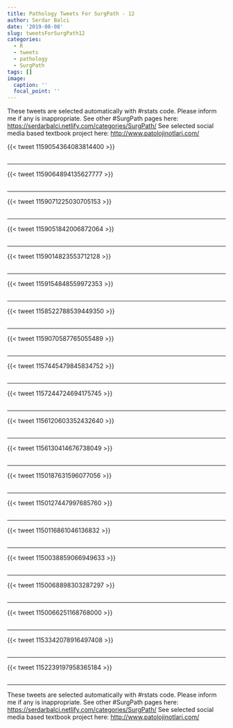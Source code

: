 ```yaml
---
title: Pathology Tweets For SurgPath - 12
author: Serdar Balci
date: '2019-08-08'
slug: tweetsForSurgPath12
categories:
  - R
  - tweets
  - pathology
  - SurgPath
tags: []
image:
  caption: ''
  focal_point: ''
---
```



These tweets are selected automatically with #rstats code. Please inform me if any is inappropriate.
See other #SurgPath pages here: https://serdarbalci.netlify.com/categories/SurgPath/ 
See selected social media based textbook project here: http://www.patolojinotlari.com/

{{< tweet 1159054364083814400 >}}
<br>
<br>
<hr>
{{< tweet 1159064894135627777 >}}
<br>
<br>
<hr>
{{< tweet 1159071225030705153 >}}
<br>
<br>
<hr>
{{< tweet 1159051842006872064 >}}
<br>
<br>
<hr>
{{< tweet 1159014823553712128 >}}
<br>
<br>
<hr>
{{< tweet 1159154848559972353 >}}
<br>
<br>
<hr>
{{< tweet 1158522788539449350 >}}
<br>
<br>
<hr>
{{< tweet 1159070587765055489 >}}
<br>
<br>
<hr>
{{< tweet 1157445479845834752 >}}
<br>
<br>
<hr>
{{< tweet 1157244724694175745 >}}
<br>
<br>
<hr>
{{< tweet 1156120603352432640 >}}
<br>
<br>
<hr>
{{< tweet 1156130414676738049 >}}
<br>
<br>
<hr>
{{< tweet 1150187631596077056 >}}
<br>
<br>
<hr>
{{< tweet 1150127447997685760 >}}
<br>
<br>
<hr>
{{< tweet 1150116861046136832 >}}
<br>
<br>
<hr>
{{< tweet 1150038859066949633 >}}
<br>
<br>
<hr>
{{< tweet 1150068898303287297 >}}
<br>
<br>
<hr>
{{< tweet 1150066251168768000 >}}
<br>
<br>
<hr>
{{< tweet 1153342078916497408 >}}
<br>
<br>
<hr>
{{< tweet 1152239197958365184 >}}
<br>
<br>
<hr>


These tweets are selected automatically with #rstats code. Please inform me if any is inappropriate.
See other #SurgPath pages here: https://serdarbalci.netlify.com/categories/SurgPath/ 
See selected social media based textbook project here: http://www.patolojinotlari.com/
